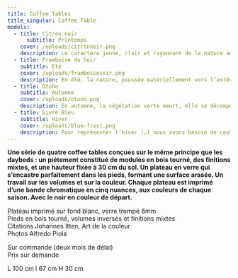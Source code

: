```yaml
---
title: Coffee Tables
title_singular: Coffee Table
models:
  - title: Citron noir
	  subtitle: Printemps
    cover: /uploads/citronnoir.png
    description: Le caractère jeune, clair et rayonnant de la nature au printemps est exprimé par des couleurs lumineuses. Le jaune est la couleur la plus proche du blanc, et le jaune-vert constitue une gradation par rapport au jaune.
  - title: Framboise du Soir
    subtitle: Eté
    cover: /uploads/framboisesoir.png
    description: En été, la nature, poussée matériellement vers l’extérieur et gonflée de formes et de couleurs, atteint une densité et une plénitude maximales. Les couleurs chaudes, denses et vivantes (…) traduisent les impressions colorées de l’été.
  - title: Otoño
    subtitle: Automne
    cover: /uploads/otono.png
    description: En automne, la végétation verte meurt, elle se décompose et se pare de couleurs brunes et violettes. Le rouge-orangé est dense et opaque. Il rayonne chaudement rempli de sa propre lumière. Lorsqu’il passe au rouge-orangé, le rouge augmente son caractère chaud et devient feu ardent.
  - title: Givre Bleu
    subtitle: Hiver
    cover: /uploads/blue-frost.png
    description: Pour représenter l’hiver (…) nous avons besoin de couleurs intériorisantes, froides et rayonnantes vers l’intérieur, transparentes et spiritualisantes.
---
```


**Une série de quatre coffee tables conçues sur le même principe que les daybeds : un piétement constitué de modules en bois tourné, des finitions mixtes, et une hauteur fixée à 30 cm du sol. Un plateau en verre qui s’encastre parfaitement dans les pieds, formant une surface arasée. Un travail sur les volumes et sur la couleur. Chaque plateau est imprimé d’une bande chromatique en cinq nuances, aux couleurs de chaque saison. Avec le noir en couleur de départ.**

Plateau imprimé sur fond blanc, verre trempé 6mm  
Pieds en bois tourné, volumes inversés et finitions mixtes  
Citations Johannes Itten, Art de la couleur  
Photos Alfredo Piola

Sur commande (deux mois de délai)  
Prix sur demande

L 100 cm l 67 cm H 30 cm
